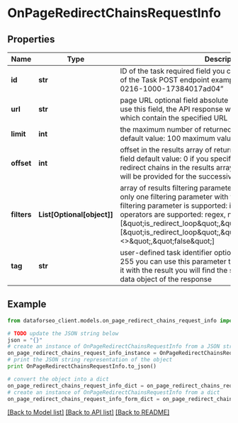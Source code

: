 # OnPageRedirectChainsRequestInfo


## Properties

Name | Type | Description | Notes
------------ | ------------- | ------------- | -------------
**id** | **str** | ID of the task required field you can get this ID in the response of the Task POST endpoint example: “07131248-1535-0216-1000-17384017ad04” | [optional] 
**url** | **str** | page URL optional field absolute URL of the target page if you use this field, the API response will return only redirect chains which contain the specified URL | [optional] 
**limit** | **int** | the maximum number of returned redirect chains optional field default value: 100 maximum value: 1000 | [optional] 
**offset** | **int** | offset in the results array of returned redirect chains optional field default value: 0 if you specify the 10 value, the first ten redirect chains in the results array will be omitted and the data will be provided for the successive redirect chains | [optional] 
**filters** | **List[Optional[object]]** | array of results filtering parameters optional field you can use only one filtering parameter with this endpoint the following filtering parameter is supported: is_redirect_loop the following operators are supported: regex, not_regex, &#x3D;, &lt;&gt; examples: [\&quot;is_redirect_loop\&quot;,\&quot;&#x3D;\&quot;,\&quot;true\&quot;] [\&quot;is_redirect_loop\&quot;,\&quot;&lt;&gt;\&quot;,\&quot;false\&quot;] | [optional] 
**tag** | **str** | user-defined task identifier optional field the character limit is 255 you can use this parameter to identify the task and match it with the result you will find the specified tag value in the data object of the response | [optional] 

## Example

```python
from dataforseo_client.models.on_page_redirect_chains_request_info import OnPageRedirectChainsRequestInfo

# TODO update the JSON string below
json = "{}"
# create an instance of OnPageRedirectChainsRequestInfo from a JSON string
on_page_redirect_chains_request_info_instance = OnPageRedirectChainsRequestInfo.from_json(json)
# print the JSON string representation of the object
print OnPageRedirectChainsRequestInfo.to_json()

# convert the object into a dict
on_page_redirect_chains_request_info_dict = on_page_redirect_chains_request_info_instance.to_dict()
# create an instance of OnPageRedirectChainsRequestInfo from a dict
on_page_redirect_chains_request_info_form_dict = on_page_redirect_chains_request_info.from_dict(on_page_redirect_chains_request_info_dict)
```
[[Back to Model list]](../README.md#documentation-for-models) [[Back to API list]](../README.md#documentation-for-api-endpoints) [[Back to README]](../README.md)


